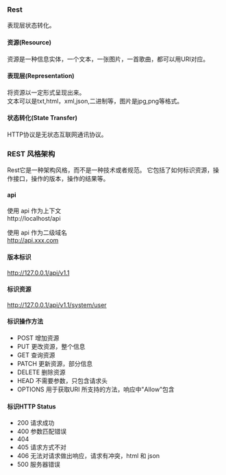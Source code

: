 ### Rest
表现层状态转化。

#### 资源(Resource)
资源是一种信息实体，一个文本，一张图片，一首歌曲，都可以用URI对应。

#### 表现层(Representation)
将资源以一定形式呈现出来。  
文本可以是txt,html，xml,json,二进制等，图片是jpg,png等格式。

#### 状态转化(State Transfer)
HTTP协议是无状态互联网通讯协议。

### REST 风格架构
Rest它是一种架构风格，而不是一种技术或者规范。
它包括了如何标识资源，操作接口，操作的版本，操作的结果等。

#### api
使用 api 作为上下文  
http://localhost/api
   
使用 api 作为二级域名  
http://api.xxx.com

#### 版本标识
http://127.0.0.1/api/v1.1

#### 标识资源
http://127.0.0.1/api/v1.1/system/user

#### 标识操作方法
- POST 增加资源
- PUT  更改资源，整个信息
- GET 查询资源
- PATCH 更新资源，部分信息
- DELETE 删除资源
- HEAD 不需要参数，只包含请求头
- OPTIONS 用于获取URI 所支持的方法，响应中"Allow"包含

#### 标识HTTP Status
- 200 请求成功 
- 400 参数匹配错误
- 404
- 405 请求方式不对
- 406 无法对请求做出响应，请求有冲突，html 和 json
- 500 服务器错误


